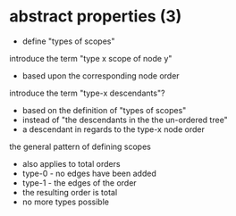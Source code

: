 
# abstract properties (3)
- define "types of scopes"

introduce the term "type x scope of node y"
- based upon the corresponding node order

introduce the term "type-x descendants"?
- based on the definition of "types of scopes"
- instead of "the descendants in the the un-ordered tree"
- a descendant in regards to the type-x node order

the general pattern of defining scopes
- also applies to total orders
- type-0 - no edges have been added
- type-1 - the edges of the order
- the resulting order is total
- no more types possible
